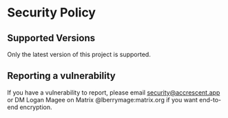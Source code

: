 <!--
Copyright 2023-2024 Logan Magee

SPDX-License-Identifier: AGPL-3.0-only
-->

# Security Policy

## Supported Versions

Only the latest version of this project is supported.

## Reporting a vulnerability

If you have a vulnerability to report, please email <security@accrescent.app> or DM Logan Magee on
Matrix @lberrymage:matrix.org if you want end-to-end encryption.
